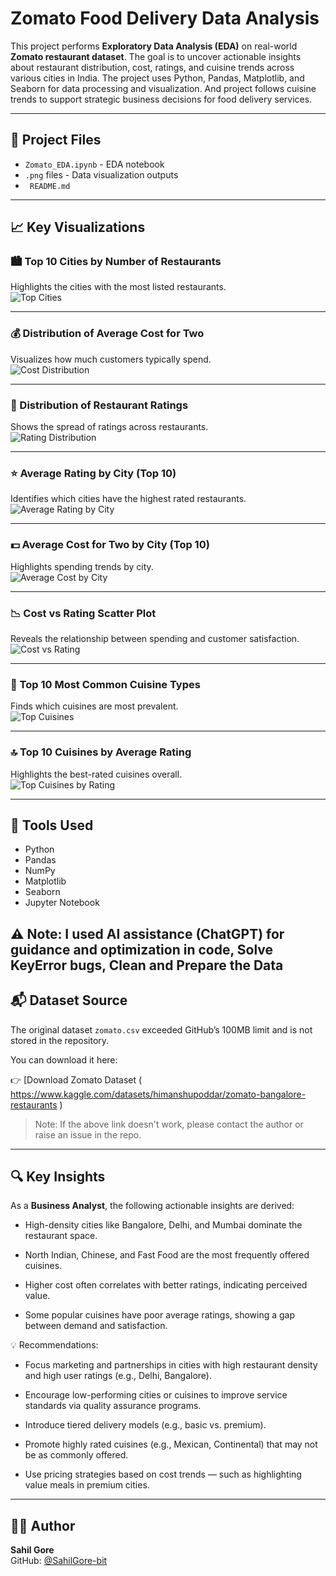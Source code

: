 # Zomato Food Delivery Data Analysis

This project performs **Exploratory Data Analysis (EDA)** on real-world **Zomato restaurant dataset**. The goal is to uncover actionable insights about restaurant distribution, cost, ratings, and cuisine trends across various cities in India. The project uses Python, Pandas, Matplotlib, and Seaborn for data processing and visualization. And project follows cuisine trends to support strategic business decisions for food delivery services.

---

## 📂 Project Files

- `Zomato_EDA.ipynb` - EDA notebook
- `.png` files - Data visualization outputs
- ` README.md` 
---

## 📈 Key Visualizations

### 🏙️ Top 10 Cities by Number of Restaurants  
Highlights the cities with the most listed restaurants.  
![Top Cities](Top_10_Cities.png)

---

### 💰 Distribution of Average Cost for Two  
Visualizes how much customers typically spend.  
![Cost Distribution](Cost_Distribution.png)

---

### 🌟 Distribution of Restaurant Ratings  
Shows the spread of ratings across restaurants.  
![Rating Distribution](Rating_Distribution.png)

---

### ⭐ Average Rating by City (Top 10)  
Identifies which cities have the highest rated restaurants.  
![Average Rating by City](Average_Rating_Top10_Cities.png)

---

### 💵 Average Cost for Two by City (Top 10)  
Highlights spending trends by city.  
![Average Cost by City](Average_Cost_Top10_Cities.png)

---

### 📉 Cost vs Rating Scatter Plot  
Reveals the relationship between spending and customer satisfaction.  
![Cost vs Rating](Cost_vs_Rating.png)

---

### 🍜 Top 10 Most Common Cuisine Types  
Finds which cuisines are most prevalent.  
![Top Cuisines](Top_10_Cuisines.png)

---

### 🔝 Top 10 Cuisines by Average Rating  
Highlights the best-rated cuisines overall.  
![Top Cuisines by Rating](Top_10_Cuisines_by_Rating.png)

---

## 🤖 Tools Used

- Python
- Pandas
- NumPy
- Matplotlib
- Seaborn
- Jupyter Notebook

⚠️ Note: I used AI assistance (ChatGPT) for guidance and optimization in code, Solve KeyError bugs, Clean and Prepare the Data
---

## 📬 Dataset Source

The original dataset `zomato.csv` exceeded GitHub’s 100MB limit and is not stored in the repository.

You can download it here:

👉 [Download Zomato Dataset ( https://www.kaggle.com/datasets/himanshupoddar/zomato-bangalore-restaurants ) 

> Note: If the above link doesn't work, please contact the author or raise an issue in the repo.

---

## 🔍 Key Insights

As a **Business Analyst**, the following actionable insights are derived:

- High-density cities like Bangalore, Delhi, and Mumbai dominate the restaurant space.

- North Indian, Chinese, and Fast Food are the most frequently offered cuisines.

- Higher cost often correlates with better ratings, indicating perceived value.

- Some popular cuisines have poor average ratings, showing a gap between demand and satisfaction.

💡 Recommendations:

- Focus marketing and partnerships in cities with high restaurant density and high user ratings (e.g., Delhi, Bangalore).

- Encourage low-performing cities or cuisines to improve service standards via quality assurance programs.

- Introduce tiered delivery models (e.g., basic vs. premium).

- Promote highly rated cuisines (e.g., Mexican, Continental) that may not be as commonly offered.

- Use pricing strategies based on cost trends — such as highlighting value meals in premium cities.

--- 

## 👨‍💻 Author

**Sahil Gore**  
GitHub: [@SahilGore-bit](https://github.com/SahilGore-bit)
